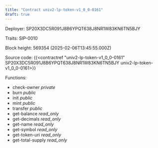 ```yaml
---
title: "Contract univ2-lp-token-v1_0_0-0161"
draft: true
---
```

Deployer: SP20X3DC5R091J8B6YPQT638J8NR1W83KN6TN5BJY

Traits:
 SIP-0010



Block height: 569354 (2025-02-06T13:45:55.000Z)

Source code: {{<contractref "univ2-lp-token-v1_0_0-0161" SP20X3DC5R091J8B6YPQT638J8NR1W83KN6TN5BJY univ2-lp-token-v1_0_0-0161>}}

Functions:

* check-owner _private_
* burn _public_
* init _public_
* mint _public_
* transfer _public_
* get-balance _read_only_
* get-decimals _read_only_
* get-name _read_only_
* get-symbol _read_only_
* get-token-uri _read_only_
* get-total-supply _read_only_
